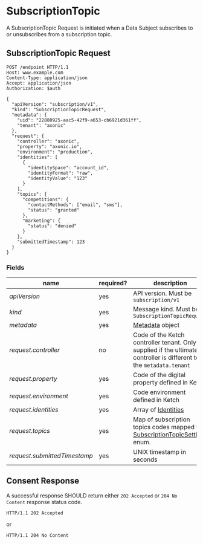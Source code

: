 # SubscriptionTopic

A SubscriptionTopic Request is initiated when a Data Subject subscribes to or unsubscribes from a subscription topic.

## SubscriptionTopic Request

```http request
POST /endpoint HTTP/1.1
Host: www.example.com
Content-Type: application/json
Accept: application/json
Authorization: $auth

{
  "apiVersion": "subscription/v1",
  "kind": "SubscriptionTopicRequest",
  "metadata": {
    "uid": "22880925-aac5-42f9-a653-cb6921d361ff",
    "tenant": "axonic"
  },
  "request": {
    "controller": "axonic",
    "property": "axonic.io",
    "environment": "production",
    "identities": [
      {
        "identitySpace": "account_id",
        "identityFormat": "raw",
        "identityValue": "123"
      }
    ],
    "topics": {
      "competitions": {
        "contactMethods": ["email", "sms"],
        "status": "granted"
      },
      "marketing": {
        "status": "denied"
      }
    },
    "submittedTimestamp": 123
  }
}
```

### Fields

| name                         | required? | description                                                                                                         |
|------------------------------|-----------|---------------------------------------------------------------------------------------------------------------------|
| *apiVersion*                 | yes       | API version. Must be `subscription/v1`                                                                              |
| *kind*                       | yes       | Message kind. Must be `SubscriptionTopicRequest`                                                                    |
| *metadata*                   | yes       | [Metadata](../../runtime/v1/Metadata.md) object                                                                     |
| *request.controller*         | no        | Code of the Ketch controller tenant. Only supplied if the ultimate controller is different to the `metadata.tenant` |
| *request.property*           | yes       | Code of the digital property defined in Ketch                                                                       |
| *request.environment*        | yes       | Code environment defined in Ketch                                                                                   |
| *request.identities*         | yes       | Array of [Identities](README.md#Identity)                                                                           |
| *request.topics*             | yes       | Map of subscription topics codes mapped to [SubscriptionTopicSetting](README.md#SubscriptionTopicSetting) enum.     |
| *request.submittedTimestamp* | yes       | UNIX timestamp in seconds                                                                                           |

## Consent Response

A successful response SHOULD return either `202 Accepted` or `204 No Content` response status code.

```http request
HTTP/1.1 202 Accepted
```

or

```http request
HTTP/1.1 204 No Content
```
